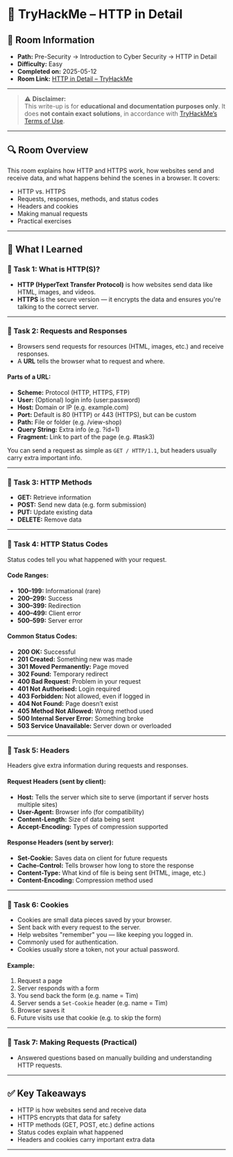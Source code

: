# 🧩 TryHackMe – HTTP in Detail

## 📘 Room Information
- **Path:** Pre-Security → Introduction to Cyber Security → HTTP in Detail  
- **Difficulty:** Easy  
- **Completed on:** 2025-05-12  
- **Room Link:** [HTTP in Detail – TryHackMe](https://tryhackme.com/room/httpindetail)

---

> ⚠️ **Disclaimer:**  
> This write-up is for **educational and documentation purposes only**. It does **not contain exact solutions**, in accordance with [TryHackMe’s Terms of Use](https://tryhackme.com/terms).

---

## 🔍 Room Overview

This room explains how HTTP and HTTPS work, how websites send and receive data, and what happens behind the scenes in a browser. It covers:

- HTTP vs. HTTPS  
- Requests, responses, methods, and status codes  
- Headers and cookies  
- Making manual requests  
- Practical exercises  

---

## 🧪 What I Learned

### 🧩 Task 1: What is HTTP(S)?

- **HTTP (HyperText Transfer Protocol)** is how websites send data like HTML, images, and videos.  
- **HTTPS** is the secure version — it encrypts the data and ensures you're talking to the correct server.  

---

### 🧩 Task 2: Requests and Responses

- Browsers send requests for resources (HTML, images, etc.) and receive responses.  
- A **URL** tells the browser what to request and where.

#### Parts of a URL:
- **Scheme:** Protocol (HTTP, HTTPS, FTP)  
- **User:** (Optional) login info (user:password)  
- **Host:** Domain or IP (e.g. example.com)  
- **Port:** Default is 80 (HTTP) or 443 (HTTPS), but can be custom  
- **Path:** File or folder (e.g. /view-shop)  
- **Query String:** Extra info (e.g. ?id=1)  
- **Fragment:** Link to part of the page (e.g. #task3)  

You can send a request as simple as `GET / HTTP/1.1`, but headers usually carry extra important info.

---

### 🧩 Task 3: HTTP Methods

- **GET:** Retrieve information  
- **POST:** Send new data (e.g. form submission)  
- **PUT:** Update existing data  
- **DELETE:** Remove data  

---

### 🧩 Task 4: HTTP Status Codes

Status codes tell you what happened with your request.

#### Code Ranges:
- **100–199:** Informational (rare)  
- **200–299:** Success  
- **300–399:** Redirection  
- **400–499:** Client error  
- **500–599:** Server error  

#### Common Status Codes:
- **200 OK:** Successful  
- **201 Created:** Something new was made  
- **301 Moved Permanently:** Page moved  
- **302 Found:** Temporary redirect  
- **400 Bad Request:** Problem in your request  
- **401 Not Authorised:** Login required  
- **403 Forbidden:** Not allowed, even if logged in  
- **404 Not Found:** Page doesn’t exist  
- **405 Method Not Allowed:** Wrong method used  
- **500 Internal Server Error:** Something broke  
- **503 Service Unavailable:** Server down or overloaded  

---

### 🧩 Task 5: Headers

Headers give extra information during requests and responses.

#### Request Headers (sent by client):
- **Host:** Tells the server which site to serve (important if server hosts multiple sites)  
- **User-Agent:** Browser info (for compatibility)  
- **Content-Length:** Size of data being sent  
- **Accept-Encoding:** Types of compression supported  

#### Response Headers (sent by server):
- **Set-Cookie:** Saves data on client for future requests  
- **Cache-Control:** Tells browser how long to store the response  
- **Content-Type:** What kind of file is being sent (HTML, image, etc.)  
- **Content-Encoding:** Compression method used  

---

### 🧩 Task 6: Cookies

- Cookies are small data pieces saved by your browser.  
- Sent back with every request to the server.  
- Help websites "remember" you — like keeping you logged in.  
- Commonly used for authentication.  
- Cookies usually store a token, not your actual password.

#### Example:
1. Request a page  
2. Server responds with a form  
3. You send back the form (e.g. name = Tim)  
4. Server sends a `Set-Cookie` header (e.g. name = Tim)  
5. Browser saves it  
6. Future visits use that cookie (e.g. to skip the form)

---

### 🧩 Task 7: Making Requests (Practical)

- Answered questions based on manually building and understanding HTTP requests.

---

## ✅ Key Takeaways

- HTTP is how websites send and receive data  
- HTTPS encrypts that data for safety  
- HTTP methods (GET, POST, etc.) define actions  
- Status codes explain what happened  
- Headers and cookies carry important extra data  

---

